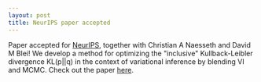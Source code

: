 ```yaml
---
layout: post
title: NeurIPS paper accepted
---
```

Paper accepted for [NeurIPS](https://nips.cc/), together with Christian A Naesseth and David M Blei! We develop a method for optimizing the "inclusive" Kullback-Leibler divergence KL(p||q) in the context of variational inference by blending VI and MCMC. Check out the paper [here](https://arxiv.org/abs/2003.10374). 
